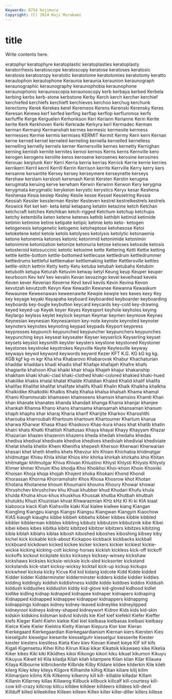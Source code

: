```yaml
---
Keywords: 8754 kojimura
Copyright: (C) 2024 Koji Murakami
---
```


# title

Write contents here.



eratophyr keratophyre keratoplastic keratoplasties keratoplasty keratorrhexis keratoscope keratoscopy keratose keratoses
keratosic keratosis keratosropy keratotic keratotome keratotomies keratotomy keratto keraulophon keraulophone
Keraunia keraunia keraunion keraunograph keraunographic keraunography keraunophobia keraunophone keraunophonic keraunoscopia
keraunoscopy kerb kerbaya kerbed Kerbela kerbing kerbs kerb-stone kerbstone Kerby
Kerch kerch kercher kerchief kerchiefed kerchiefs kerchieft kerchieves kerchoo kerchug
kerchunk kerectomy Kerek Kerekes kerel Keremeos Kerens Kerenski Kerensky Keres
Keresan Kerewa kerf kerfed kerfing kerflap kerflop kerflummox kerfs kerfuffle
Kerge Kerguelen Kerhonkson Keri Keriann Kerianne Kerin Kerite kerite Kerk
Kerkhoven Kerki Kerkrade Kerkyra kerl Kermadec Kerman kerman Kermanji Kermanshah
kermes kermesic kermesite kermess kermesses Kermie kermis kermises KERMIT Kermit
Kermy Kern kern Kernan kerne kerned kernel kerneled kerneling kernella
kernelled kernelless kernelling kernelly kernels kerner Kernersville kernes kernetty Kernighan
kerning kernish kernite kernites kernoi kernos Kerns kerns Kernville kero
kerogen kerogens kerolite keros kerosene kerosenes kerosine kerosines Kerouac kerplunk
Kerr Kerri Kerria kerria kerrias Kerrick Kerrie kerrie kerries kerrikerri
Kerril kerril Kerrill Kerrin Kerrison kerrite Kerrville Kerry kerry kers
kersanne kersantite Kersey kersey kerseymere kerseynette kerseys Kershaw kerslam kerslosh
kersmash Kerst Kersten Kerstin kerugma kerugmata keruing kerve kerwham Kerwin
Kerwinn Kerwon Kery kerygma kerygmata kerygmatic kerykeion kerystic kerystics Keryx
kesar Keshena Keshenaa Kesia keslep Kesley Keslie kesse Kessel Kesselring
Kessia Kessiah Kessler kesslerman Kester Kesteven kestrel kestrelkestrels kestrels Keswick
Ket ket ket- keta ketal ketapang ketatin ketazine ketch Ketchan
ketchcraft ketches Ketchikan ketch-rigged Ketchum ketchup ketchups ketchy ketembilla keten
ketene ketenes kethib kethibh ketimid ketimide ketimin ketimine ketine ketipate
ketipic ketmie keto keto- ketogen ketogenesis ketogenetic ketogenic ketoheptose ketohexose
Ketoi ketoketene ketol ketole ketols ketolyses ketolysis ketolytic ketonaemia ketone
ketonemia ketones ketonic ketonimid ketonimide ketonimin ketonimine ketonization ketonize ketonuria
ketose ketoses ketoside ketosis ketosteroid ketosuccinic ketotic ketoxime kette Kettering
Ketti Kettie ketting kettle kettle-bottom kettle-bottomed kettlecase kettledrum kettledrummer kettledrums
kettleful kettlemaker kettlemaking kettler Kettlersville kettles kettle-stitch kettrin Ketty ketty
Ketu ketuba ketubah ketubahs Ketubim ketuboth ketupa Keturah Ketuvim ketway
ketyl Keung keup Keuper keuper keurboom Kev keV kev kevalin
Kevan kevazingo kevel kevelhead kevels Keven kever Keverian Keverne Kevil
kevil kevils Kevin Kevina Kevon kevutzah kevutzoth Kevyn Kew Kewadin
Kewanee Kewanna Kewaskum Kewaunee Keweenawan keweenawite Kewpie kewpie kex kexes
kexy Key key keyage keyaki Keyapaha keyboard keyboarded keyboarder keyboarding
keyboards key-bugle keybutton keycard keycards key-cold key-drawing keyed keyed-up Keyek
keyer Keyes Keyesport keyhole keyholes keying Keylargo keyless keylet keylock
keyman Keymar keymen keymove Keynes Keynesian keynesian Keynesianism key-note keynote
keynoted keynoter keynoters keynotes keynoting keypad keypads Keyport keypress keypresses
keypunch keypunched keypuncher keypunchers keypunches keypunching keys keyseat keyseater Keyser
keyserlick Keyserling keyset keysets keyslot keysmith keyster keysters keystone keystoned
Keystoner keystones keystroke keystrokes Keysville Keyte Keytesville keyway keyways keywd
keyword keywords keywrd Kezer KFT K.G. KG kG kg kg.
KGB kgf kg-m kgr Kha kha Khabarovo Khabarovsk Khabur Khachaturian
khaddar khaddars khadi khadis khaf Khafaje khafajeh Khafre khafs khagiarite
khahoon Khai khaiki khair khaja Khajeh khajur khakanship khakham khaki
khaki-clad khaki-clothed khaki-colored khakied khaki-hued khakilike khakis khalal khalat Khalde
Khaldian Khaled Khalid khalif khalifa khalifas Khalifat khalifat khalifate khalifs
Khalil Khalin Khalk Khalkha khalkha Khalkidike Khalkidiki Khalkis Khalq Khalsa
khalsa khalsah Khama khamal Khami Khammurabi khamseen khamseens khamsin khamsins
Khamti Khan khan khanate khanates khanda khandait khanga Khania khanjar
khanjee khankah Khanna Khano khans khansama khansamah khansaman khanum khaph
khaphs khar kharaj Kharia kharif Kharijite Kharkov Kharoshthi kharouba kharroubah
Khartoum khartoum Khartoumer Khartum kharua kharwa Kharwar Khasa Khasi Khaskovo
Khas-kura khass khat khatib khatin khatri khats Khatti Khattish Khattusas
Khaya khayal Khayy Khayyam Khazar Khazarian khazen khazenim khazens kheda
khedah khedahs khedas khediva khedival khedivate khedive khedives khediviah khedivial
khediviate Khelat khella khellin Khem Khenifra khepesh Kherson Kherwari Kherwarian
khesari khet kheth kheths khets Khevzur khi Khiam Khichabia khidmatgar
khidmutgar Khieu Khila khilat Khios khir khirka khirkah khirkahs khis
Khitan khitmatgar khitmutgar Khiva Khivan Khlustino Khlyst Khlysti Khlysts Khlysty
Khmer khmer Khnum Kho khodja Khoi Khoikhoi Khoi-khoin Khoin Khoiniki
Khoisan Khoja khoja khojah Khojent khoka Khokani Khond Khondi Khorassan
Khorma Khorramshahr Khos Khosa Khosrow khot Khotan Khotana Khotanese khoum
Khoumaini khoums Khoury Khowar khowar Khrushchev khrushchev khu Khuai khubber
khud Khudari Khufu khula khulda Khulna khus-khus khuskhus Khussak khutba
Khutbah khutbah khutuktu Khuzi Khuzistan khvat Khwarazmian KHz kHz KI
Ki ki KIA kiaat kiabooca kiack Kiah Kiahsville kiaki Kial
kialee kialkee kiang Kiangan Kiangling Kiangpu kiangs Kiangsi Kiangsu Kiangwan
Kiangyin Kiaochow KIAS kiaugh kiaughs kibbe kibbeh kibbehs kibber kibbes
kibble kibbled kibbler kibblerman kibbles kibbling kibbutz kibbutzim kibbutznik kibe
Kibei kibei kibeis kibes kibitka kibitz kibitzed kibitzer kibitzers kibitzes
kibitzing kibla kiblah kiblahs kiblas kibosh kiboshed kiboshes kiboshing kibsey
kiby kichel kick kickable kick-about Kickapoo kickback kickbacks kickball kickboard
kickdown kicked kickee kicker kickers kickier kickiest kickie-wickie kicking kicking-colt
kicking-horses kickish kickless kick-off kickoff kickoffs kickout kickplate kicks kickseys
kicksey-winsey kickshaw kickshaws kicksies kicksie-wicksie kick-sled kicksorter kickstand kickstands kick-start
kicksy-wicksy kicktail kick-up kickup kickups kickwheel kickxia kicky Kicva Kid
kid kidang kidcote Kidd Kidde kidded Kidder kidder Kidderminster kidderminster
kidders kiddie kiddier kiddies kidding kiddingly kiddish kiddishness kiddle kiddo
kiddoes kiddos Kiddush kiddush kiddushes kiddushin kiddy kid-glove kid-gloved kidhood
kidlet kidlike kidling kidnap kidnaped kidnapee kidnaper kidnapers kidnaping Kidnapped
kidnapped kidnappee kidnapper kidnappers kidnapping kidnappings kidnaps kidney kidney-leaved kidneylike
kidneylipped kidneyroot kidneys kidney-shaped kidneywort Kidron Kids kids kid-skin kidskin
kidskins kidsman kidvid kidvids kie Kief kief kiefekil Kiefer Kieffer
kiefs Kieger Kiehl Kiehn kiekie Kiel kiel kielbasa kielbasas kielbasi
kielbasy Kielce Kiele Kieler Kielstra Kielty Kienan Kiepura Kier kier
Kieran Kierkegaard Kierkegaardian Kierkegaardianism Kiernan kiers Kiersten Kies kieselguhr kieselgur
kieserite kiesselguhr kiesselgur kiesserite Kiester kiester kiesters kiestless Kieta Kiev
kiev Kievan Kiewit kieye KIF kif kifs Kigali Kigensetsu Kihei
Kiho Kiirun Kikai kikar Kikatsik kikawaeo kike Kikelia Kiker kikes
Kiki kiki Kikldhes kikoi Kikongo kikori kiku kikuel kikumon Kikuyu
Kikuyus Kikwit kil Kila kiladja Kilah kilah kilampere Kilan kilan
Kilar Kilauea Kilaya Kilbourne kilbrickenite Kilbride Kilby Kildare kildee kilderkin
Kile kileh kilerg Kiley kiley kileys Kilgore Kilhamite kilhig Kilian
kiliare kilij kilim Kilimanjaro kilims Kilk Kilkenny kilkenny kill kill-
killable killadar Killam Killanin Killarney killas Killawog Killbuck killbuck killcalf
kill-courtesy kill-cow kill-crazy killcrop killcu killdee killdeer killdeers killdees kill-devil
Killduff killed killeekillee Killeen killeen Killen killer killer-diller killers killese

